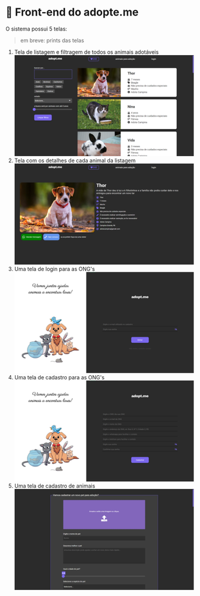 # 🐾 Front-end do adopte.me

O sistema possui 5 telas:
> em breve: prints das telas

1. Tela de listagem e filtragem de todos os animais adotáveis
  ![Listagem](.github/tela-listagem.png)
2. Tela com os detalhes de cada animal da listagem
  ![Detalhes](.github/tela-detalhes.png)
3. Uma tela de login para as ONG's
  ![Login](.github/tela-login.png)
4. Uma tela de cadastro para as ONG's
  ![Cadastro de ONG's](.github/tela-cadastro.png)
5. Uma tela de cadastro de animais
  ![Cadastro de Animais](.github/tela-cadastro-animais.png)
